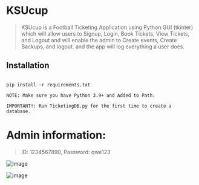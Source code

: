 # KSUcup

> KSUcup is a Football Ticketing Application using Python GUI (tkinter) which will allow users to Signup, Login, Book Tickets, View Tickets, and Logout and will enable the admin to Create events, Create Backups, and logout. and the app will log everything a   user does.



## Installation
```sh-session

pip install -r requirements.txt

NOTE: Make sure you have Python 3.9+ and Added to Path.

IMPORTANT!: Run TicketingDB.py for the first time to create a database.
```


# Admin information:

> ID: 1234567890, Password: qwe123




![image](https://github.com/AlajajiOmar/KSUcup/assets/72312883/d05c0192-1684-4c75-8b4f-a628c2efb694)

![image](https://github.com/AlajajiOmar/KSUcup/assets/72312883/2e44fee9-131c-4bb9-87c3-2dabc1f2dc90)
